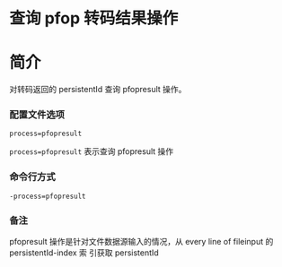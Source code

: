 # 查询 pfop 转码结果操作

# 简介
对转码返回的 persistentId 查询 pfopresult 操作。

### 配置文件选项
```
process=pfopresult
```
`process=pfopresult` 表示查询 pfopresult 操作  

### 命令行方式
```
-process=pfopresult 
```

### 备注
pfopresult 操作是针对文件数据源输入的情况，从 every line of fileinput 的 persistentId-index 索
引获取 persistentId
